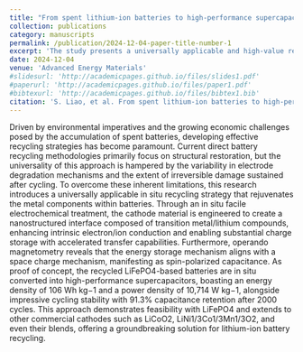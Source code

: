 ```yaml
---
title: "From spent lithium-ion batteries to high-performance supercapacitors: enabling universal gradient recycling via spin capacitance"
collection: publications
category: manuscripts
permalink: /publication/2024-12-04-paper-title-number-1
excerpt: 'The study presents a universally applicable and high-value recycling approach that directly transforms spent lithium-ion battery cathodes into high-performance supercapacitor electrodes, without the need for complete material reconstruction. This strategy addresses both environmental and economic concerns in battery recycling.'
date: 2024-12-04
venue: 'Advanced Energy Materials'
#slidesurl: 'http://academicpages.github.io/files/slides1.pdf'
#paperurl: 'http://academicpages.github.io/files/paper1.pdf'
#bibtexurl: 'http://academicpages.github.io/files/bibtex1.bib'
citation: 'S. Liao, et al. From spent lithium-ion batteries to high-performance supercapacitors: enabling universal gradient recycling via spin capacitance, Advanced Energy Materials, 2024, 2403970.'
---
```

Driven by environmental imperatives and the growing economic challenges posed by the accumulation of spent batteries, developing effective recycling strategies has become paramount. Current direct battery recycling methodologies primarily focus on structural restoration, but the universality of this approach is hampered by the variability in electrode degradation mechanisms and the extent of irreversible damage sustained after cycling. To overcome these inherent limitations, this research introduces a universally applicable in situ recycling strategy that rejuvenates the metal components within batteries. Through an in situ facile electrochemical treatment, the cathode material is engineered to create a nanostructured interface composed of transition metal/lithium compounds, enhancing intrinsic electron/ion conduction and enabling substantial charge storage with accelerated transfer capabilities. Furthermore, operando magnetometry reveals that the energy storage mechanism aligns with a space charge mechanism, manifesting as spin-polarized capacitance. As proof of concept, the recycled LiFePO4-based batteries are in situ converted into high-performance supercapacitors, boasting an energy density of 106 Wh kg−1 and a power density of 10,714 W kg−1, alongside impressive cycling stability with 91.3% capacitance retention after 2000 cycles. This approach demonstrates feasibility with LiFePO4 and extends to other commercial cathodes such as LiCoO2, LiNi1/3Co1/3Mn1/3O2, and even their blends, offering a groundbreaking solution for lithium-ion battery recycling.
